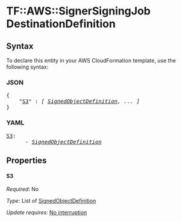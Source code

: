 # TF::AWS::SignerSigningJob DestinationDefinition

## Syntax

To declare this entity in your AWS CloudFormation template, use the following syntax:

### JSON

<pre>
{
    "<a href="#s3" title="S3">S3</a>" : <i>[ <a href="signedobjectdefinition.md">SignedObjectDefinition</a>, ... ]</i>
}
</pre>

### YAML

<pre>
<a href="#s3" title="S3">S3</a>: <i>
      - <a href="signedobjectdefinition.md">SignedObjectDefinition</a></i>
</pre>

## Properties

#### S3

_Required_: No

_Type_: List of <a href="signedobjectdefinition.md">SignedObjectDefinition</a>

_Update requires_: [No interruption](https://docs.aws.amazon.com/AWSCloudFormation/latest/UserGuide/using-cfn-updating-stacks-update-behaviors.html#update-no-interrupt)

